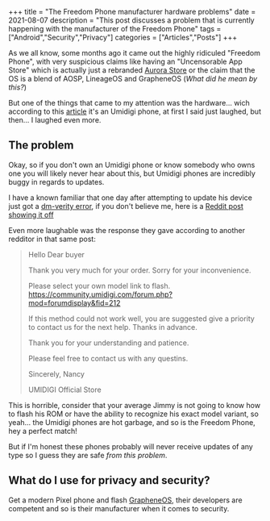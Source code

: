+++
title = "The Freedom Phone manufacturer hardware problems"
date = 2021-08-07
description = "This post discusses a problem that is currently happening with the manufacturer of the Freedom Phone"
tags = ["Android","Security","Privacy"]
categories = ["Articles","Posts"]
+++

As we all know, some months ago it came out the highly ridiculed "Freedom Phone", with very suspicious claims like having an "Uncensorable App Store" which is actually just a rebranded [Aurora Store](https://auroraoss.com/download/AuroraStore/) or the claim that the OS is a blend of AOSP, LineageOS and GrapheneOS (_What did he mean by this?_)

But one of the things that came to my attention was the hardware... wich according to this [article](https://www.thedailybeast.com/maga-worlds-freedom-phone-actually-budget-chinese-phone) it's an Umidigi phone, at first I said just laughed, but then... I laughed even more.

## The problem

Okay, so if you don't own an Umidigi phone or know somebody who owns one you will likely never hear about this, but Umidigi phones are incredibly buggy in regards to updates.

I have a known familiar that one day after attempting to update his device just got a [dm-verity error](https://source.android.com/security/verifiedboot/boot-flow#dm-verity-corruption), if you don't believe me, here is a [Reddit post showing it off](https://web.archive.org/web/20210807204933/https://www.reddit.com/r/umidigi/comments/ofg6ib/a9_pro_6gb128gb_phone_corrupted_after_umidigi/)

Even more laughable was the response they gave according to another redditor in that same post:

>Hello Dear buyer
>
>Thank you very much for your order.
>Sorry for your inconvenience.
>
>Please select your own model link to flash.
><https://community.umidigi.com/forum.php?mod=forumdisplay&fid=212>
>
>If this method could not work well, you are suggested give a priority to contact us for the next help. Thanks in advance.
>
>Thank you for your understanding and patience.
>
>Please feel free to contact us with any questins.
>
>Sincerely, Nancy
>
>UMIDIGI Official Store

This is horrible, consider that your average Jimmy is not going to know how to flash his ROM or have the ability to recognize his exact model variant, so yeah... the Umidigi phones are hot garbage, and so is the Freedom Phone, hey a perfect match!

But if I'm honest these phones probably will never receive updates of any type so I guess they are safe _from this problem_.

## What do I use for privacy and security?

Get a modern Pixel phone and flash [GrapheneOS](https://grapheneos.org/), their developers are competent and so is their manufacturer when it comes to security.
